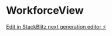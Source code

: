 # WorkforceView

[Edit in StackBlitz next generation editor ⚡️](https://stackblitz.com/~/github.com/Hussain-Sharif/WorkforceView)